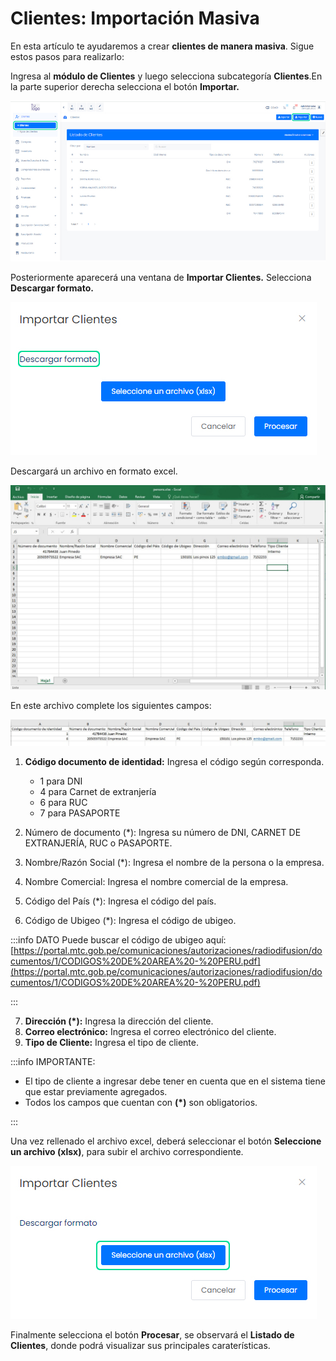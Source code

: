 # Clientes: Importación Masiva

En esta artículo te ayudaremos a crear **clientes de manera masiva**. Sigue estos pasos para realizarlo:

Ingresa al **módulo de Clientes** y luego selecciona subcategoría **Clientes**.En la parte superior derecha selecciona el botón **Importar.**

![Alt text](img/Clientes_Importacion_Masiva_01.jpg)

Posteriormente aparecerá una ventana de **Importar Clientes.** Selecciona **Descargar formato.**

![Alt text](img/Clientes_Importacion_Masiva_02.jpg)

Descargará un archivo en formato excel.

![Alt text](img/Clientes_Importacion_Masiva_03.jpg)

En este archivo complete los siguientes campos:

![Alt text](img/Clientes_Importacion_Masiva_04.jpg)

1. ****Código documento de identidad:**** Ingresa el código según corresponda.
    * 1 para DNI
    * 4 para Carnet de extranjería
    * 6 para RUC
    * 7 para PASAPORTE

2.  Número de documento (*): Ingresa su número de DNI, CARNET DE EXTRANJERÍA, RUC o PASAPORTE.
3.  Nombre/Razón Social (*):  Ingresa el nombre de la persona o la empresa.
4.  Nombre Comercial: Ingresa el nombre comercial de la empresa.
5.  Código del País (*): Ingresa el código del país.
6. Código de Ubigeo (*): Ingresa el código de ubigeo.

:::info DATO
 Puede buscar el código de ubigeo aquí: [https://portal.mtc.gob.pe/comunicaciones/autorizaciones/radiodifusion/documentos/1/CODIGOS%20DE%20AREA%20-%20PERU.pdf](https://portal.mtc.gob.pe/comunicaciones/autorizaciones/radiodifusion/documentos/1/CODIGOS%20DE%20AREA%20-%20PERU.pdf)  

:::

7. **Dirección (*):** Ingresa la dirección del cliente.
8. **Correo electrónico:** Ingresa el correo electrónico del cliente.
9. **Tipo de Cliente:** Ingresa el tipo de cliente.

:::info IMPORTANTE:

* El tipo de cliente a ingresar debe tener en cuenta que en el sistema tiene que estar previamente agregados.
* Todos los campos que cuentan con **(*)** son obligatorios.

:::

Una vez rellenado el archivo excel, deberá seleccionar el botón **Seleccione un archivo (xlsx)**, para subir el archivo correspondiente.

![Alt text](img/Clientes_Importacion_Masiva_05.jpg)

Finalmente selecciona el botón **Procesar**, se observará el **Listado de Clientes**, donde podrá visualizar sus principales caraterísticas.
